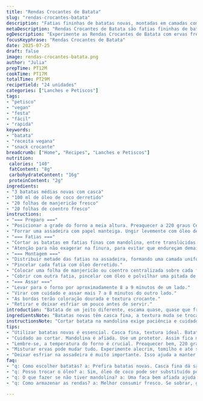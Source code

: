 ```yaml
---
title: "Rendas Crocantes de Batata"
slug: "rendas-crocantes-batata"
description: "Fatias fininhas de batatas novas, montadas em camadas com manteiga e ervas frescas. Assadas até dourar, ficam crocantes e leves. Sem glúten, sem lactose, vegano se trocar a manteiga por óleo vegetal. Serve como entrada ou acompanhamento. Variar as ervas para mudar o sabor. Tempo total aproximado de 25 minutos. Quantidade para 24 unidades, ótimo para festas ou petiscos."
metaDescription: "Rendas Crocantes de Batata são fatias fininhas de batata, com ervas, assadas até ficarem crocantes. Perfeitas como entrada ou petisco"
ogDescription: "Experimente as Rendas Crocantes de Batata com ervas frescas, uma entrada leve e crocante que surpreende em festas e encontros"
focusKeyphrase: "Rendas Crocantes de Batata"
date: 2025-07-25
draft: false
image: rendas-crocantes-batata.png
author: "Julia"
prepTime: PT12M
cookTime: PT17M
totalTime: PT29M
recipeYield: "24 unidades"
categories: ["Lanches e Petiscos"]
tags:
- "petisco"
- "vegan"
- "festa"
- "fácil"
- "rapida"
keywords:
- "batata"
- "receita vegana"
- "snack crocante"
breadcrumb: ["Home", "Recipes", "Lanches e Petiscos"]
nutrition: 
 calories: "140"
 fatContent: "8g"
 carbohydrateContent: "16g"
 proteinContent: "2g"
ingredients:
- "3 batatas médias novas com casca"
- "100 ml de óleo de coco derretido"
- "20 folhas de manjericão fresco"
- "20 folhas de coentro fresco"
instructions:
- "=== Preparo ==="
- "Posicionar a grade do forno a meia altura. Preaquecer a 220 graus Celsius."
- "Forrar uma assadeira com papel manteiga. Ungir levemente com óleo de coco."
- "=== Fatias ==="
- "Cortar as batatas em fatias finas com mandolina, entre translúcidas e firmes."
- "Atenção para não exagerar na finura, para evitar que endureçam demais ou quebrem."
- "=== Montagem ==="
- "Distribuir metade das fatias na assadeira, formando uma camada uniforme."
- "Pincelar cada fatia com óleo derretido."
- "Colocar uma folha de manjericão ou coentro centralizada sobre cada fatia."
- "Cobrir com outra fatia, pincelar com óleo e polvilhar uma pitada de sal."
- "=== Assar ==="
- "Levar para o forno por aproximadamente 8 a 9 minutos de um lado."
- "Virar com cuidado e assar mais 7 a 8 minutos do outro lado."
- "As bordas terão coloração dourada e textura crocante."
- "Retirar e deixar esfriar um pouco antes de servir."
introduction: "Batata de um jeito diferente, escama quase, quase que frágil. A velha mandolina, batata na casca, só cortar. Sem pele, às vezes periga perder o charme. Óleo de coco? Pode trocar, mas a crocância muda, claro. Manjericão, coentro, só cambalhota no sabor, refrescante. Não precisa de mais nada. Fica batata, mas tem ar. Douradinho, crocante sem endurecer demais no meio. Petisco, entrada, acompanha um prato forte fácil. Três etapas simples, fogo quente, calma. Tenta com outras ervas, alecrim, salsinha, inventa. Não é pra comer em litro, é pra sentir textura, aroma final. Vai ficar pra lá de legal."
ingredientsNote: "Batatas novas têm casca fina, a textura muda se troca por batatas de tamanho maior ou antigas. Mandolina ajuda a uniformizar, mas qualidade do corte é essencial, fatias muito finas viram pó ou amassam. O óleo do coco não só dá ligamento, mas um cheiro sutil que casa com as ervas. Pode usar manteiga clarificada, mas óleo vegetal neutro evita lactose. Folhas frescas, não vá colocar secas, perdem aroma e caem na cor. Manjericão e coentro trazem sabores familiares. Pode usar folhas envolventes tipo hortelã ou tomilho para variação, o legal é não errar o sal, pouca quantidade nada drasticamente."
instructionsNote: "Cortar batata na mandolina exige paciência e cuidado para não escorregar. Fatias uniformes permitem cozimento igual, não tem segredo. Montar em camadas com óleo garante que as batatas não grudem na assadeira e ajuda na crocância. Virar com espátula fina, delicadeza para não quebrar o baralho. Tempo do forno varia, depende do seu equipamento, vigiar nos minutos finais é bom. Deixar esfriar no papel pão para não murchar. Servir assim ou com molhos simples, tipo aioli, combina que é uma beleza. Manter a graça das fatias pro toque final, crocante na borda, macio por dentro e cheiro de ervas imprescindível."
tips:
- "Utilizar batatas novas é essencial. Casca fina, textura ideal. Batatas grandes não servem tão bem. Mandolina ajuda, fatiar uniformemente. Evitar fatias grossas."
- "Cuidado ao cortar. Mandolina é afiada. Use um protetor. Assim fica mais seguro. Sempre olho no dedo. Outra coisa, se não tiver mandolina, faca bem afiada serve."
- "Lembre-se, a temperatura do forno é crucial. Preaquecer bem, 220 graus. Isso garante que crocância venha de verdade. Assar em camadas é puro sucesso."
- "Misturar ervas pode mudar tudo. Experimente alecrim, tomilho e até salsinha. Variedade é o tempero do sucesso. Mas cuidado no sal, ajustar é chave. Menos é mais."
- "Deixar esfriar na assadeira é muito importante. Isso ajuda a manter a crocância. Caso contrário, podem murchar. Servir com molhos simples como aioli é opção refrescante."
faq:
- "q: Como escolher batatas? a: Prefira batatas novas. Casca fina dá sabor. Batatas velhas, maiores, não funcionam como devem. Fique atento ao aspecto."
- "q: Posso trocar o óleo? a: Sim, óleo de coco pode ser substituído por azeite ou manteiga. Isso muda o sabor, textura também, mas crocância no final importa."
- "q: O que fazer se não tiver mandolina? a: Uma faca bem afiada ajuda. Mas precisa de cuidado. Corte devagar, de forma uniforme. Isso é fundamental."
- "q: Como armazenar as rendas? a: Melhor consumir fresco. Se sobrar, guarde em pote fechado. No máximo um dia. Esfriar antes. Não podem murchar."

---
```

